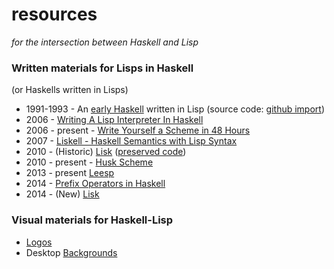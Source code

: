 resources
=========
*for the intersection between Haskell and Lisp*

### Written materials for Lisps in Haskell
(or Haskells written in Lisps)

* 1991-1993 - An [early Haskell](http://www.cs.cmu.edu/afs/cs/project/ai-repository/ai/lang/lisp/code/syntax/haskell/0.html) written in Lisp (source code: [github import](https://github.com/haskell-lisp/yale-haskell))
* 2006 - [Writing A Lisp Interpreter In Haskell](http://www.defmacro.org/ramblings/lisp-in-haskell.html)
* 2006 - present - [Write Yourself a Scheme in 48 Hours](http://en.wikibooks.org/wiki/Write_Yourself_a_Scheme_in_48_Hours)
* 2007 - [Liskell - Haskell Semantics with Lisp Syntax](http://clemens.endorphin.org/ILC07-Liskell-draft.pdf)
* 2010 - (Historic) [Lisk](http://chrisdone.com/posts/lisk-lisp-haskell) ([preserved code](https://github.com/haskell-lisp/historic-lisk))
* 2010 - present - [Husk Scheme](http://justinethier.github.io/husk-scheme/)
* 2013 - present [Leesp](https://github.com/mankyKitty/leesp)
* 2014 - [Prefix Operators in Haskell](http://technicae.cogitat.io/2014/01/prefix-operators-in-haskell.html)
* 2014 - (New) [Lisk](https://github.com/haskell-lisp/lisk)

### Visual materials for Haskell-Lisp

* [Logos](images/logos)
* Desktop [Backgrounds](images/backgrounds)
